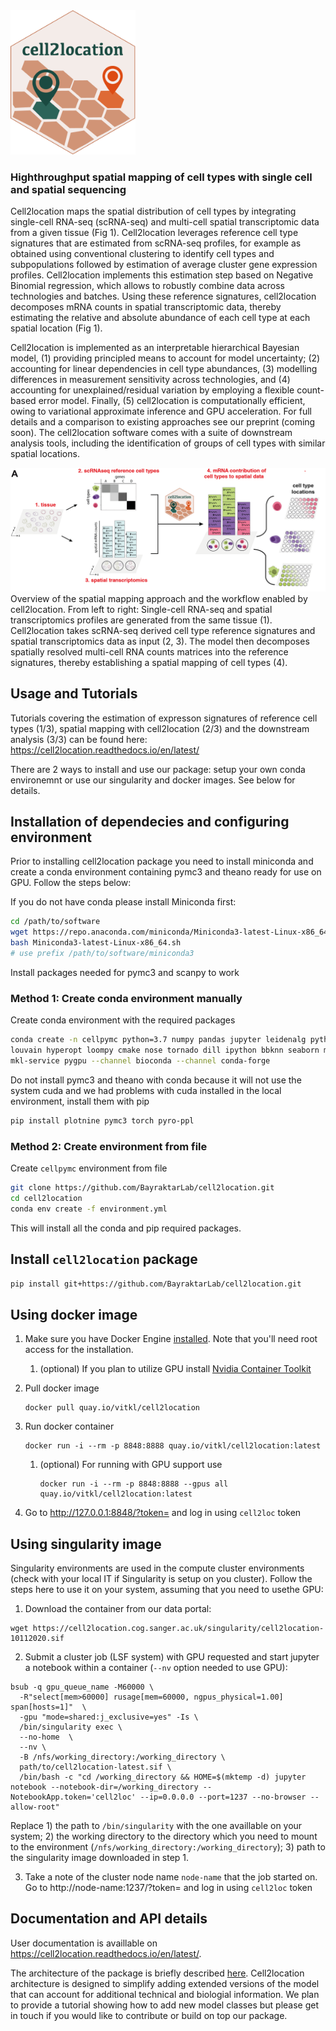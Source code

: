 <img src="https://github.com/BayraktarLab/cell2location/blob/master/docs/logo.svg" width="200">

### Highthroughput spatial mapping of cell types with single cell and spatial sequencing

Cell2location maps the spatial distribution of cell types by integrating single-cell RNA-seq (scRNA-seq) and multi-cell spatial transcriptomic data from a given tissue (Fig 1). Cell2location leverages reference cell type signatures that are estimated from scRNA-seq profiles, for example as obtained using conventional clustering to identify cell types and subpopulations followed by estimation of average cluster gene expression profiles. Cell2location implements this estimation step based on Negative Binomial regression, which allows to robustly combine data across technologies and batches. Using these reference signatures, cell2location decomposes mRNA counts in spatial transcriptomic data, thereby estimating the relative and absolute abundance of each cell type at each spatial location (Fig 1). 

Cell2location is implemented as an interpretable hierarchical Bayesian model, (1) providing principled means to account for model uncertainty; (2) accounting for linear dependencies in cell type abundances, (3) modelling differences in measurement sensitivity across technologies, and (4) accounting for unexplained/residual variation by employing a flexible count-based error model. Finally, (5) cell2location is computationally efficient, owing to variational approximate inference and GPU acceleration. For full details and a comparison to existing approaches see our preprint (coming soon). The cell2location software comes with a suite of downstream analysis tools, including the identification of groups of cell types with similar spatial locations.


![Fig1](docs/images/Fig1_v2.png)   
Overview of the spatial mapping approach and the workflow enabled by cell2location. From left to right: Single-cell RNA-seq and spatial transcriptomics profiles are generated from the same tissue (1). Cell2location takes scRNA-seq derived cell type reference signatures and spatial transcriptomics data as input (2, 3). The model then decomposes spatially resolved multi-cell RNA counts matrices into the reference signatures, thereby establishing a spatial mapping of cell types (4).    

## Usage and Tutorials

Tutorials covering the estimation of expresson signatures of reference cell types (1/3), spatial mapping with cell2location (2/3) and the downstream analysis (3/3) can be found here: https://cell2location.readthedocs.io/en/latest/

There are 2 ways to install and use our package: setup your own conda environemnt or use our singularity and docker images. See below for details.

## Installation of dependecies and configuring environment

Prior to installing cell2location package you need to install miniconda and create a conda environment containing pymc3 and theano ready for use on GPU. Follow the steps below:

If you do not have conda please install Miniconda first:

```bash
cd /path/to/software
wget https://repo.anaconda.com/miniconda/Miniconda3-latest-Linux-x86_64.sh
bash Miniconda3-latest-Linux-x86_64.sh
# use prefix /path/to/software/miniconda3
```

Install packages needed for pymc3 and scanpy to work

### Method 1: Create conda environment manually

Create conda environment with the required packages

```bash
conda create -n cellpymc python=3.7 numpy pandas jupyter leidenalg python-igraph scanpy \
louvain hyperopt loompy cmake nose tornado dill ipython bbknn seaborn matplotlib request \
mkl-service pygpu --channel bioconda --channel conda-forge
```

Do not install pymc3 and theano with conda because it will not use the system cuda and we had problems with cuda installed in the local environment, install them with pip

```bash
pip install plotnine pymc3 torch pyro-ppl
```

### Method 2: Create environment from file

Create `cellpymc` environment from file

```bash
git clone https://github.com/BayraktarLab/cell2location.git
cd cell2location
conda env create -f environment.yml
```

This will install all the conda and pip required packages.

## Install `cell2location` package

```bash
pip install git+https://github.com/BayraktarLab/cell2location.git
```

## Using docker image

1. Make sure you have Docker Engine [installed](https://docs.docker.com/engine/install/). Note that you'll need root access for the installation.
   1. (optional) If you plan to utilize GPU install [Nvidia Container Toolkit](https://docs.nvidia.com/datacenter/cloud-native/container-toolkit/install-guide.html#docker)
2. Pull docker image

       docker pull quay.io/vitkl/cell2location

3. Run docker container

       docker run -i --rm -p 8848:8888 quay.io/vitkl/cell2location:latest

   1. (optional) For running with GPU support use
   
          docker run -i --rm -p 8848:8888 --gpus all quay.io/vitkl/cell2location:latest
   
4. Go to http://127.0.0.1:8848/?token= and log in using `cell2loc` token




## Using singularity image

Singularity environments are used in the compute cluster environments (check with your local IT if Singularity is setup on you cluster). Follow the steps here to use it on your system, assuming that you need to usethe GPU:
1. Download the container from our data portal:

```
wget https://cell2location.cog.sanger.ac.uk/singularity/cell2location-10112020.sif
```

2. Submit a cluster job (LSF system) with GPU requested and start jupyter a notebook within a container (`--nv` option needed to use GPU):

```
bsub -q gpu_queue_name -M60000 \
  -R"select[mem>60000] rusage[mem=60000, ngpus_physical=1.00] span[hosts=1]"  \
  -gpu "mode=shared:j_exclusive=yes" -Is \
  /bin/singularity exec \
  --no-home  \
  --nv \
  -B /nfs/working_directory:/working_directory \
  path/to/cell2location-latest.sif \
  /bin/bash -c "cd /working_directory && HOME=$(mktemp -d) jupyter notebook --notebook-dir=/working_directory --NotebookApp.token='cell2loc' --ip=0.0.0.0 --port=1237 --no-browser --allow-root"
```
Replace 1) the path to `/bin/singularity` with the one availlable on your system; 2) the working directory to the directory which you need to mount to the environment (`/nfs/working_directory:/working_directory`); 3) path to the singularity image downloaded in step 1.

3. Take a note of the cluster node name `node-name` that the job started on. Go to http://node-name:1237/?token= and log in using `cell2loc` token

## Documentation and API details

User documentation is availlable on https://cell2location.readthedocs.io/en/latest/. 

The architecture of the package is briefly described [here](https://github.com/BayraktarLab/cell2location/blob/master/cell2location/models/README.md). Cell2location architecture is designed to simplify adding extended versions of the model that can account for additional technical and biologial information. We plan to provide a tutorial showing how to add new model classes but please get in touch if you would like to contribute or build on top our package.
